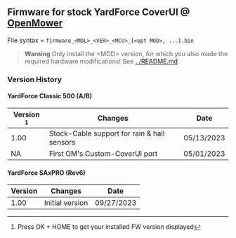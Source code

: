 ## Firmware for stock YardForce CoverUI @ [OpenMower](https://github.com/ClemensElflein/OpenMower)

File syntax = `firmware_<MDL>_<VER>_<MCU>_[<opt MOD>, ...].bin`

> **Warning**
> Only install the \<MOD> version, for which you also made the required hardware modifications!
> See [../README.md](../README.md#hardware-modification-rain-sensor-optional>)


### Version History

#### YardForce Classic 500 (A/B)

| Version [^1] | Changes | Date |
| ------- | ------- | ---- |
| 1.00    | Stock-Cable support for rain & hall sensors | 05/13/2023
|  NA       | First OM's Custom-CoverUI port | 05/01/2023

[^1]: Press OK + HOME to get your installed FW version displayed

#### YardForce SAxPRO (Rev6)

| Version | Changes | Date |
| ------- | ------- | ---- |
| 1.00    | Initial version | 09/27/2023
